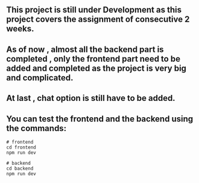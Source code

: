 ## This project is still under Development as this project covers the assignment of consecutive 2 weeks.

## As of now , almost all the backend part is completed , only the frontend part need to be added and completed as the project is very big and complicated.

## At last , chat option is still have to be added.

## You can test the frontend and the backend using the commands:

```
# frontend
cd frontend
npm run dev
```

```
# backend
cd backend
npm run dev
```
